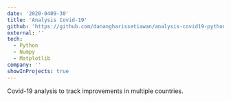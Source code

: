 ```yaml
---
date: '2020-0409-30'
title: 'Analysis Covid-19'
github: 'https://github.com/danangharissetiawan/analysis-covid19-python'
external: ''
tech:
  - Python
  - Numpy
  - Matplotlib
company: ''
showInProjects: true
---
```


Covid-19 analysis to track improvements in multiple countries.